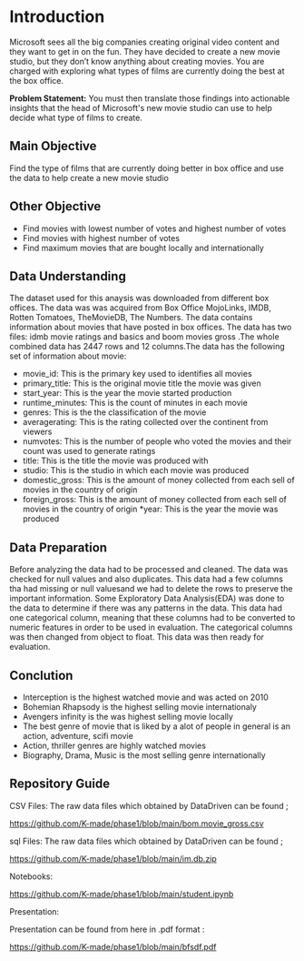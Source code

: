 # Introduction
Microsoft sees all the big companies creating original video content and they want to get in on the fun. They have decided to create a new movie studio, but they don’t know anything about creating movies. You are charged with exploring what types of films are currently doing the best at the box office.

**Problem Statement:** You must then translate those findings into actionable insights that the head of Microsoft's new movie studio can use to help decide what type of films to create.

## Main Objective
 Find the type of films that are currently doing better in box office and use the data to help create a new movie studio

## Other Objective
* Find movies with lowest number of votes and highest number of votes
* Find movies with highest number of votes
* Find maximum movies that are bought locally and internationally

## Data Understanding
 The dataset used for this anaysis was downloaded from different box offices. The data was was acquired from Box Office MojoLinks, IMDB, Rotten Tomatoes, TheMovieDB, The Numbers. The data contains information about movies that have posted in box offices. The data has two files: idmb movie ratings and basics and boom movies gross .The whole combined data has 2447 rows and 12 columns.The data has the following set of information about movie:
*  movie_id: This is the primary key used to identifies all movies
* primary_title: This is the original movie title the movie was given
* start_year: This is the year the movie started production
* runtime_minutes: This is the count of minutes in each movie  
* genres: This is the the classification of the movie
* averagerating: This is the rating collected over the continent from viewers
* numvotes: This is the number of people who voted the movies and their  count was used to generate ratings
* title: This is the title the movie was produced with
* studio: This is the studio in which each movie was produced
* domestic_gross: This is the amount of money collected from each sell of movies in the country of origin 
* foreign_gross:    This is the amount of money collected from each sell of movies in the country of origin
*year: This is the year the movie was produced

## Data Preparation
Before analyzing the data had to be processed and cleaned. The data was checked for null values and also duplicates. This data had a few columns tha had missing or null valuesand we had to delete the rows to preserve the important information. Some Exploratory Data Analysis(EDA) was done to the data to determine if there was any patterns in the data. This data had one categorical column, meaning that these columns had to be converted to numeric features in order to be used in evaluation. The categorical columns was then changed from object to float. This data was then ready for evaluation.

## Conclution
* Interception is the highest watched movie and was acted on 2010
* Bohemian Rhapsody is the highest selling movie internationaly
* Avengers infinity is the was highest selling movie locally
* The best genre of movie that is liked by a alot of people in general is an  action, adventure, scifi movie
* Action, thriller genres are highly watched movies 
* Biography, Drama, Music is the most selling genre internationally

## Repository Guide
CSV Files:
The raw data files which obtained by DataDriven can be found ;

https://github.com/K-made/phase1/blob/main/bom.movie_gross.csv

sql Files:
The raw data files which obtained by DataDriven can be found ;

https://github.com/K-made/phase1/blob/main/im.db.zip

Notebooks:

https://github.com/K-made/phase1/blob/main/student.ipynb

Presentation:

Presentation can be found from here in .pdf format :

https://github.com/K-made/phase1/blob/main/bfsdf.pdf

